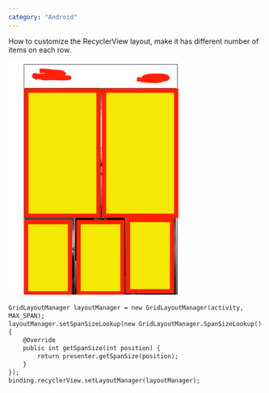```yaml
---
category: "Android"
---
```



How to customize the RecyclerView layout, make it has different number of items on each row.

<img src="https://github.com/trinhlbk1991/jekyll-minimal-theme/blob/master/_posts/images/Screen%20Shot%202017-01-03%20at%207.08.29%20PM.png?raw=true" width="350"/>

```
GridLayoutManager layoutManager = new GridLayoutManager(activity, MAX_SPAN);
layoutManager.setSpanSizeLookup(new GridLayoutManager.SpanSizeLookup() {
    @Override
    public int getSpanSize(int position) {
        return presenter.getSpanSize(position);
    }
});
binding.recyclerView.setLayoutManager(layoutManager);
```
